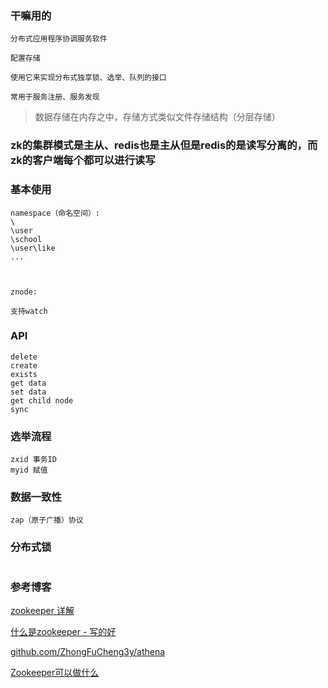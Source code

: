 ### 干嘛用的

```
分布式应用程序协调服务软件

配置存储

使用它来实现分布式独享锁、选举、队列的接口

常用于服务注册、服务发现
```

> 数据存储在内存之中，存储方式类似文件存储结构（分层存储）

### zk的集群模式是主从、redis也是主从但是redis的是读写分离的，而zk的客户端每个都可以进行读写


### 基本使用

```
namespace（命名空间）:
\
\user
\school
\user\like
...



znode:

支持watch
```

### API

```
delete
create
exists
get data
set data
get child node
sync
```

### 选举流程

```
zxid 事务ID
myid 赋值
```

### 数据一致性

```
zap（原子广播）协议
```

### 分布式锁

```

```

### 参考博客

[zookeeper 详解](https://blog.csdn.net/weixin_38612401/article/details/125216821)

[什么是zookeeper - 写的好](https://zhuanlan.zhihu.com/p/62526102)

[github.com/ZhongFuCheng3y/athena](https://github.com/ZhongFuCheng3y/athena)

[Zookeeper可以做什么](https://baijiahao.baidu.com/s?id=1687337357484700521)